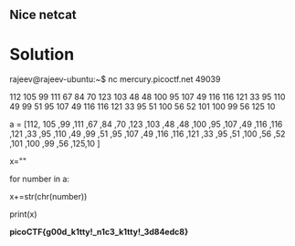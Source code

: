 ## Nice netcat

# Solution
rajeev@rajeev-ubuntu:~$ nc mercury.picoctf.net 49039

112 
105 
99 
111 
67 
84 
70 
123 
103 
48 
48 
100 
95 
107 
49 
116 
116 
121 
33 
95 
110 
49 
99 
51 
95 
107 
49 
116 
116 
121 
33 
95 
51 
100 
56 
52 
101 
100 
99 
56 
125 
10 

a = [112, 105 ,99 ,111 ,67 ,84 ,70 ,123 ,103 ,48 ,48 ,100 ,95 ,107 ,49 ,116 ,116 ,121 ,33 ,95 ,110 ,49 ,99 ,51 ,95 ,107 ,49 ,116 ,116 ,121 ,33 ,95 ,51 ,100 ,56 ,52 ,101 ,100 ,99 ,56 ,125,10 ]

x=""

for number in a:

  x+=str(chr(number))

print(x)

**picoCTF{g00d_k1tty!_n1c3_k1tty!_3d84edc8}**
